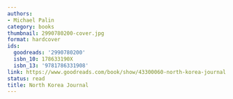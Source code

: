 ```yaml
---
authors:
- Michael Palin
category: books
thumbnail: 2990780200-cover.jpg
format: hardcover
ids:
  goodreads: '2990780200'
  isbn_10: 178633190X
  isbn_13: '9781786331908'
link: https://www.goodreads.com/book/show/43300060-north-korea-journal
status: read
title: North Korea Journal
---
```

